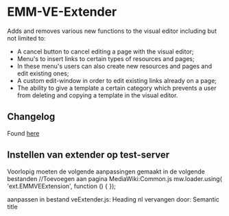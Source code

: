 # EMM-VE-Extender

Adds and removes various new functions to the visual editor including 
but not limited to:

* A cancel button to cancel editing a page with the visual editor;
* Menu's to insert links to certain types of resources and pages;
* In these menu's users can also create new resources and pages and edit existing ones;
* A custom edit-window in order to edit existing links already on a page;
* The ability to give a template a certain category which prevents a user from deleting and copying a template in the visual editor.

## Changelog

Found [here](https://bitbucket.org/expertisemanagement/emm-ve-extender/src/5c48a88ad1d8c74a26ae4b37ea3c23bffbc2ea35/ChangeLog.md?at=master&fileviewer=file-view-default)

## Instellen van extender op test-server

Voorlopig moeten de volgende aanpassingen gemaakt in de volgende bestanden
//Toevoegen aan pagina MediaWiki:Common.js
mw.loader.using( 'ext.EMMVEExtension', function () {
});

aanpassen in bestand veExtender.js:
Heading nl vervangen door: Semantic title